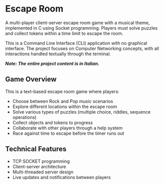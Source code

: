 # Escape Room

A multi-player client-server escape room game with a musical theme, implemented in C using Socket programming. Players must solve puzzles and collect tokens within a time limit to escape the room.

This is a Command Line Interface (CLI) application with no graphical interface. The project focuses on Computer Networking concepts, with all interactions handled textually through the terminal.

**_Note: The entire project content is in Italian._**

## Game Overview

This is a text-based escape room game where players:
- Choose between Rock and Pop music scenarios
- Explore different locations within the escape room
- Solve various types of puzzles (multiple choice, riddles, sequence operations)
- Collect objects and tokens to progress
- Collaborate with other players through a help system
- Race against time to escape before the timer runs out

## Technical Features
- TCP SOCKET programming
- Client-server architecture
- Multi-threaded server design
- Live updates and notifications between players

